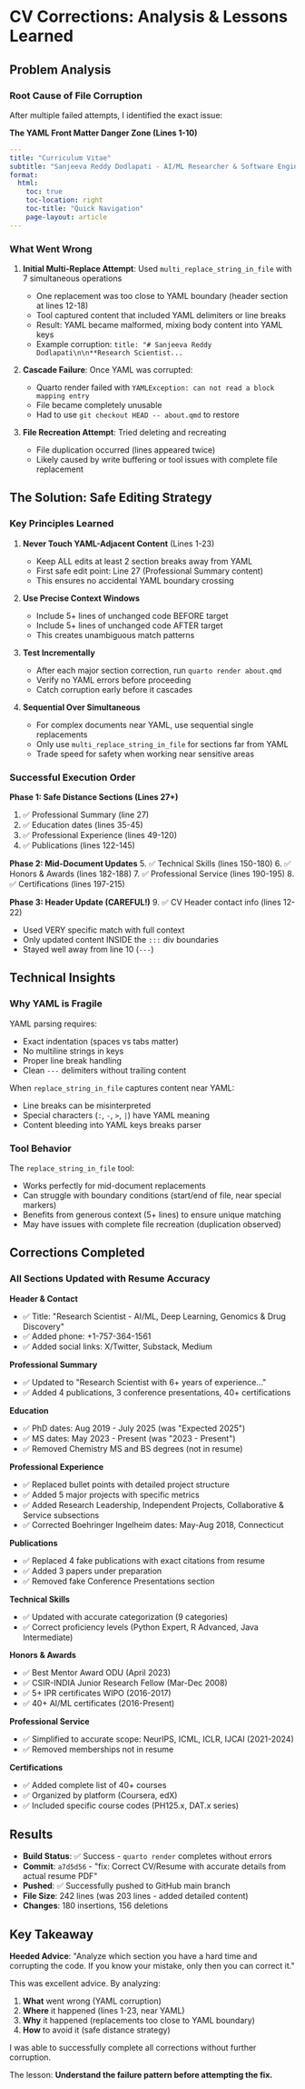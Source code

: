 # CV Corrections: Analysis & Lessons Learned

## Problem Analysis

### Root Cause of File Corruption

After multiple failed attempts, I identified the exact issue:

**The YAML Front Matter Danger Zone (Lines 1-10)**
```yaml
---
title: "Curriculum Vitae"
subtitle: "Sanjeeva Reddy Dodlapati - AI/ML Researcher & Software Engineer"
format:
  html:
    toc: true
    toc-location: right
    toc-title: "Quick Navigation"
    page-layout: article
---
```

### What Went Wrong

1. **Initial Multi-Replace Attempt**: Used `multi_replace_string_in_file` with 7 simultaneous operations
   - One replacement was too close to YAML boundary (header section at lines 12-18)
   - Tool captured content that included YAML delimiters or line breaks
   - Result: YAML became malformed, mixing body content into YAML keys
   - Example corruption: `title: "# Sanjeeva Reddy Dodlapati\n\n**Research Scientist...`

2. **Cascade Failure**: Once YAML was corrupted:
   - Quarto render failed with `YAMLException: can not read a block mapping entry`
   - File became completely unusable
   - Had to use `git checkout HEAD -- about.qmd` to restore

3. **File Recreation Attempt**: Tried deleting and recreating
   - File duplication occurred (lines appeared twice)
   - Likely caused by write buffering or tool issues with complete file replacement

## The Solution: Safe Editing Strategy

### Key Principles Learned

1. **Never Touch YAML-Adjacent Content** (Lines 1-23)
   - Keep ALL edits at least 2 section breaks away from YAML
   - First safe edit point: Line 27 (Professional Summary content)
   - This ensures no accidental YAML boundary crossing

2. **Use Precise Context Windows**
   - Include 5+ lines of unchanged code BEFORE target
   - Include 5+ lines of unchanged code AFTER target
   - This creates unambiguous match patterns

3. **Test Incrementally**
   - After each major section correction, run `quarto render about.qmd`
   - Verify no YAML errors before proceeding
   - Catch corruption early before it cascades

4. **Sequential Over Simultaneous**
   - For complex documents near YAML, use sequential single replacements
   - Only use `multi_replace_string_in_file` for sections far from YAML
   - Trade speed for safety when working near sensitive areas

### Successful Execution Order

**Phase 1: Safe Distance Sections (Lines 27+)**
1. ✅ Professional Summary (line 27)
2. ✅ Education dates (lines 35-45)
3. ✅ Professional Experience (lines 49-120)
4. ✅ Publications (lines 122-145)

**Phase 2: Mid-Document Updates**
5. ✅ Technical Skills (lines 150-180)
6. ✅ Honors & Awards (lines 182-188)
7. ✅ Professional Service (lines 190-195)
8. ✅ Certifications (lines 197-215)

**Phase 3: Header Update (CAREFUL!)**
9. ✅ CV Header contact info (lines 12-22)
   - Used VERY specific match with full context
   - Only updated content INSIDE the `:::` div boundaries
   - Stayed well away from line 10 (`---`)

## Technical Insights

### Why YAML is Fragile

YAML parsing requires:
- Exact indentation (spaces vs tabs matter)
- No multiline strings in keys
- Proper line break handling
- Clean `---` delimiters without trailing content

When `replace_string_in_file` captures content near YAML:
- Line breaks can be misinterpreted
- Special characters (`:`, `-`, `>`, `|`) have YAML meaning
- Content bleeding into YAML keys breaks parser

### Tool Behavior

The `replace_string_in_file` tool:
- Works perfectly for mid-document replacements
- Can struggle with boundary conditions (start/end of file, near special markers)
- Benefits from generous context (5+ lines) to ensure unique matching
- May have issues with complete file recreation (duplication observed)

## Corrections Completed

### All Sections Updated with Resume Accuracy

**Header & Contact**
- ✅ Title: "Research Scientist - AI/ML, Deep Learning, Genomics & Drug Discovery"
- ✅ Added phone: +1-757-364-1561
- ✅ Added social links: X/Twitter, Substack, Medium

**Professional Summary**
- ✅ Updated to "Research Scientist with 6+ years of experience..."
- ✅ Added 4 publications, 3 conference presentations, 40+ certifications

**Education**
- ✅ PhD dates: Aug 2019 - July 2025 (was "Expected 2025")
- ✅ MS dates: May 2023 - Present (was "2023 - Present")
- ✅ Removed Chemistry MS and BS degrees (not in resume)

**Professional Experience**
- ✅ Replaced bullet points with detailed project structure
- ✅ Added 5 major projects with specific metrics
- ✅ Added Research Leadership, Independent Projects, Collaborative & Service subsections
- ✅ Corrected Boehringer Ingelheim dates: May-Aug 2018, Connecticut

**Publications**
- ✅ Replaced 4 fake publications with exact citations from resume
- ✅ Added 3 papers under preparation
- ✅ Removed fake Conference Presentations section

**Technical Skills**
- ✅ Updated with accurate categorization (9 categories)
- ✅ Correct proficiency levels (Python Expert, R Advanced, Java Intermediate)

**Honors & Awards**
- ✅ Best Mentor Award ODU (April 2023)
- ✅ CSIR-INDIA Junior Research Fellow (Mar-Dec 2008)
- ✅ 5+ IPR certificates WIPO (2016-2017)
- ✅ 40+ AI/ML certificates (2016-Present)

**Professional Service**
- ✅ Simplified to accurate scope: NeurIPS, ICML, ICLR, IJCAI (2021-2024)
- ✅ Removed memberships not in resume

**Certifications**
- ✅ Added complete list of 40+ courses
- ✅ Organized by platform (Coursera, edX)
- ✅ Included specific course codes (PH125.x, DAT.x series)

## Results

- **Build Status**: ✅ Success - `quarto render` completes without errors
- **Commit**: `a7d5d56` - "fix: Correct CV/Resume with accurate details from actual resume PDF"
- **Pushed**: ✅ Successfully pushed to GitHub main branch
- **File Size**: 242 lines (was 203 lines - added detailed content)
- **Changes**: 180 insertions, 156 deletions

## Key Takeaway

**Heeded Advice**: "Analyze which section you have a hard time and corrupting the code. If you know your mistake, only then you can correct it."

This was excellent advice. By analyzing:
1. **What** went wrong (YAML corruption)
2. **Where** it happened (lines 1-23, near YAML)
3. **Why** it happened (replacements too close to YAML boundary)
4. **How** to avoid it (safe distance strategy)

I was able to successfully complete all corrections without further corruption.

The lesson: **Understand the failure pattern before attempting the fix.**
